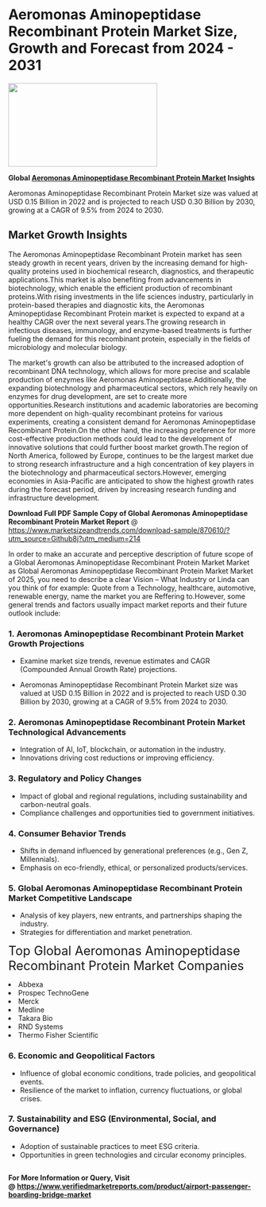 <H1>Aeromonas Aminopeptidase Recombinant Protein Market Size, Growth and Forecast from 2024 - 2031</H1><img class="aligncenter size-medium wp-image-584254" src="https://thirdeyenews.in/wp-content/uploads/2024/09/Global-Market-Research-300x168.jpeg" alt="" width="300" height="168" /><p><strong>Global&nbsp;<a href="https://www.marketsizeandtrends.com/download-sample/870610/?utm_source=Github8j?utm_medium=214">Aeromonas Aminopeptidase Recombinant Protein Market</a> Insights</strong></p><p>Aeromonas Aminopeptidase Recombinant Protein Market size was valued at USD 0.15 Billion in 2022 and is projected to reach USD 0.30 Billion by 2030, growing at a CAGR of 9.5% from 2024 to 2030.</p><p><h2>Market Growth Insights</h2> <p>The Aeromonas Aminopeptidase Recombinant Protein market has seen steady growth in recent years, driven by the increasing demand for high-quality proteins used in biochemical research, diagnostics, and therapeutic applications.This market is also benefiting from advancements in biotechnology, which enable the efficient production of recombinant proteins.With rising investments in the life sciences industry, particularly in protein-based therapies and diagnostic kits, the Aeromonas Aminopeptidase Recombinant Protein market is expected to expand at a healthy CAGR over the next several years.The growing research in infectious diseases, immunology, and enzyme-based treatments is further fueling the demand for this recombinant protein, especially in the fields of microbiology and molecular biology.</p> <p>The market's growth can also be attributed to the increased adoption of recombinant DNA technology, which allows for more precise and scalable production of enzymes like Aeromonas Aminopeptidase.Additionally, the expanding biotechnology and pharmaceutical sectors, which rely heavily on enzymes for drug development, are set to create more opportunities.Research institutions and academic laboratories are becoming more dependent on high-quality recombinant proteins for various experiments, creating a consistent demand for Aeromonas Aminopeptidase Recombinant Protein.On the other hand, the increasing preference for more cost-effective production methods could lead to the development of innovative solutions that could further boost market growth.The region of North America, followed by Europe, continues to be the largest market due to strong research infrastructure and a high concentration of key players in the biotechnology and pharmaceutical sectors.However, emerging economies in Asia-Pacific are anticipated to show the highest growth rates during the forecast period, driven by increasing research funding and infrastructure development.</p> <p><span class=""><strong>Download Full PDF Sample Copy of Global Aeromonas Aminopeptidase Recombinant Protein Market Report</strong> @ <a href="https://www.marketsizeandtrends.com/download-sample/870610/?utm_source=Github8j?utm_medium=214" target="_blank">https://www.marketsizeandtrends.com/download-sample/870610/?utm_source=Github8j?utm_medium=214</a></span></p><p>In order to make an accurate and perceptive description of future scope of a Global&nbsp;Aeromonas Aminopeptidase Recombinant Protein Market Market as Global&nbsp;Aeromonas Aminopeptidase Recombinant Protein Market Market of 2025, you need to describe a clear Vision &ndash; What Industry or Linda can you think of for example: Quote from a Technology, healthcare, automotive, renewable energy, name the market you are Reffering to.However, some general trends and factors usually impact market reports and their future outlook include:</p><h3>1.&nbsp;<strong>Aeromonas Aminopeptidase Recombinant Protein Market Growth Projections</strong></h3><ul><li>Examine market size trends, revenue estimates and CAGR (Compounded Annual Growth Rate) projections.</li><li><p>Aeromonas Aminopeptidase Recombinant Protein Market size was valued at USD 0.15 Billion in 2022 and is projected to reach USD 0.30 Billion by 2030, growing at a CAGR of 9.5% from 2024 to 2030.</p></li></ul><h3>2.&nbsp;<strong>Aeromonas Aminopeptidase Recombinant Protein Market Technological Advancements</strong></h3><ul><li>Integration of AI, IoT, blockchain, or automation in the industry.</li><li>Innovations driving cost reductions or improving efficiency.</li></ul><h3>3.&nbsp;<strong>Regulatory and Policy Changes</strong></h3><ul><li>Impact of global and regional regulations, including sustainability and carbon-neutral goals.</li><li>Compliance challenges and opportunities tied to government initiatives.</li></ul><h3>4.&nbsp;<strong>Consumer Behavior Trends</strong></h3><ul><li>Shifts in demand influenced by generational preferences (e.g., Gen Z, Millennials).</li><li>Emphasis on eco-friendly, ethical, or personalized products/services.</li></ul><h3>5.&nbsp;<strong>Global Aeromonas Aminopeptidase Recombinant Protein Market Competitive Landscape</strong></h3><ul><li>Analysis of key players, new entrants, and partnerships shaping the industry.</li><li>Strategies for differentiation and market penetration.</li></ul><p data-pm-slice="1 1 []"><span style="color: inherit; font-family: inherit; font-size: 25px;">Top Global Aeromonas Aminopeptidase Recombinant Protein Market Companies</span></p><div class="" data-test-id=""><p><li>Abbexa</li><li> Prospec TechnoGene</li><li> Merck</li><li> Medline</li><li> Takara Bio</li><li> RND Systems</li><li> Thermo Fisher Scientific</li></p></div><h3>6.&nbsp;<strong>Economic and Geopolitical Factors</strong></h3><ul><li>Influence of global economic conditions, trade policies, and geopolitical events.</li><li>Resilience of the market to inflation, currency fluctuations, or global crises.</li></ul><h3>7.&nbsp;<strong>Sustainability and ESG (Environmental, Social, and Governance)</strong></h3><ul><li>Adoption of sustainable practices to meet ESG criteria.</li><li>Opportunities in green technologies and circular economy principles.</li></ul><h2><strong style="font-size: 14px;">For More Information or Query, Visit @&nbsp;</strong><a style="background-color: #ffffff; font-size: 14px;" href="https://www.marketsizeandtrends.com/report/aeromonas-aminopeptidase-recombinant-protein-market/" target="_blank">https://www.verifiedmarketreports.com/product/airport-passenger-boarding-bridge-market</a></h2>